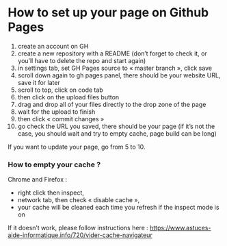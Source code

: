 # How to set up your page on Github Pages


1. create an account on GH
2. create a new repository with a README (don’t forget to check it, or you’ll have to delete the repo and start again)
3. in settings  tab, set GH Pages source to « master branch », click save
4. scroll down again to gh pages panel, there should be your website URL, save it for later
5. scroll to top, click on code tab
6. then click on the upload files button
7. drag and drop all of your files directly to the drop zone of the page
8. wait for the upload to finish
9. then click « commit changes » 
10. go check the URL you saved, there should be your page (if it’s not the case, you should wait and try to empty cache, page build can be long)

If you want to update your page, go from 5 to 10.

### How to empty your cache ?

Chrome and Firefox : 

- right click then inspect, 
- network tab, then check « disable cache »,
- your cache will be cleaned each time you refresh if the inspect mode is on

If it doesn’t work, please follow instructions here : https://www.astuces-aide-informatique.info/720/vider-cache-navigateur
